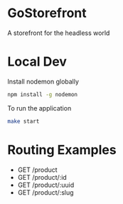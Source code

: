 # GoStorefront
A storefront for the headless world

# Local Dev

Install nodemon globally
```bash
npm install -g nodemon
```

To run the application
```bash
make start
```

# Routing Examples

- GET /product
- GET /product/:id
- GET /product/:uuid
- GET /product/:slug